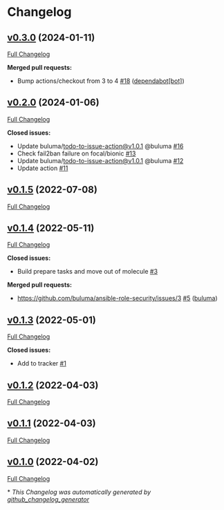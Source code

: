 # Changelog

## [v0.3.0](https://github.com/buluma/ansible-role-security/tree/v0.3.0) (2024-01-11)

[Full Changelog](https://github.com/buluma/ansible-role-security/compare/v0.2.0...v0.3.0)

**Merged pull requests:**

- Bump actions/checkout from 3 to 4 [\#18](https://github.com/buluma/ansible-role-security/pull/18) ([dependabot[bot]](https://github.com/apps/dependabot))

## [v0.2.0](https://github.com/buluma/ansible-role-security/tree/v0.2.0) (2024-01-06)

[Full Changelog](https://github.com/buluma/ansible-role-security/compare/v0.1.5...v0.2.0)

**Closed issues:**

- Update buluma/todo-to-issue-action@v1.0.1 @buluma [\#16](https://github.com/buluma/ansible-role-security/issues/16)
- Check fail2ban failure on focal/bionic [\#13](https://github.com/buluma/ansible-role-security/issues/13)
- Update buluma/todo-to-issue-action@v1.0.1 @buluma [\#12](https://github.com/buluma/ansible-role-security/issues/12)
- Update action [\#11](https://github.com/buluma/ansible-role-security/issues/11)

## [v0.1.5](https://github.com/buluma/ansible-role-security/tree/v0.1.5) (2022-07-08)

[Full Changelog](https://github.com/buluma/ansible-role-security/compare/v0.1.4...v0.1.5)

## [v0.1.4](https://github.com/buluma/ansible-role-security/tree/v0.1.4) (2022-05-11)

[Full Changelog](https://github.com/buluma/ansible-role-security/compare/v0.1.3...v0.1.4)

**Closed issues:**

- Build prepare tasks and move out of molecule [\#3](https://github.com/buluma/ansible-role-security/issues/3)

**Merged pull requests:**

- https://github.com/buluma/ansible-role-security/issues/3 [\#5](https://github.com/buluma/ansible-role-security/pull/5) ([buluma](https://github.com/buluma))

## [v0.1.3](https://github.com/buluma/ansible-role-security/tree/v0.1.3) (2022-05-01)

[Full Changelog](https://github.com/buluma/ansible-role-security/compare/v0.1.2...v0.1.3)

**Closed issues:**

- Add to tracker [\#1](https://github.com/buluma/ansible-role-security/issues/1)

## [v0.1.2](https://github.com/buluma/ansible-role-security/tree/v0.1.2) (2022-04-03)

[Full Changelog](https://github.com/buluma/ansible-role-security/compare/v0.1.1...v0.1.2)

## [v0.1.1](https://github.com/buluma/ansible-role-security/tree/v0.1.1) (2022-04-03)

[Full Changelog](https://github.com/buluma/ansible-role-security/compare/v0.1.0...v0.1.1)

## [v0.1.0](https://github.com/buluma/ansible-role-security/tree/v0.1.0) (2022-04-02)

[Full Changelog](https://github.com/buluma/ansible-role-security/compare/36cb0de7ed5c91d448ba601491431410f3c88f8b...v0.1.0)



\* *This Changelog was automatically generated by [github_changelog_generator](https://github.com/github-changelog-generator/github-changelog-generator)*
